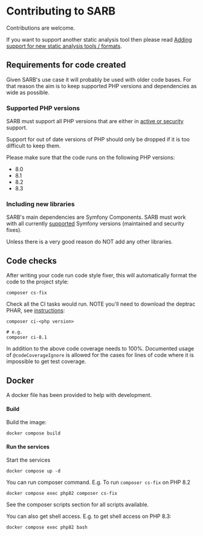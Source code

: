 # Contributing to SARB

Contributions are welcome. 

If you want to support another static analysis tool then please read [Adding support for new static analysis tools / formats](NewResultsParser.md).



## Requirements for code created

Given SARB's use case it will probably be used with older code bases. 
For that reason the aim is to keep supported PHP versions and dependencies as wide as possible. 

### Supported PHP versions

SARB must support all PHP versions that are either in [active or security](https://www.php.net/supported-versions.php) support. 

Support for out of date versions of PHP should only be dropped if it is too difficult to keep them.

Please make sure that the code runs on the following PHP versions:
- 8.0
- 8.1
- 8.2
- 8.3


### Including new libraries

SARB's main dependencies are Symfony Components. 
SARB must work with all currently [supported](https://symfony.com/releases) Symfony versions (maintained and security fixes).

Unless there is a very good reason do NOT add any other libraries. 


## Code checks

After writing your code run code style fixer, this will automatically format the code to the project style:

```
composer cs-fix
```


Check all the CI tasks would run. NOTE you'll need to download the deptrac PHAR, see [instructions](https://github.com/qossmic/deptrac#installation):
```
composer ci-<php version>

# e.g.
composer ci-8.1
```

In addition to the above code coverage needs to 100%. 
Documented usage of `@codeCoverageIgnore` is allowed for the cases for lines of code where it is impossible to get test coverage.

## Docker 

A docker file has been provided to help with development. 

#### Build
Build the image: 

```shell
docker compose build
```

#### Run the services

Start the services 
```shell
docker compose up -d
```

You can run composer command. E.g. To run `composer cs-fix` on PHP 8.2

```shell
docker compose exec php82 composer cs-fix 
```

See the composer scripts section for all scripts available.

You can also get shell access. E.g. to get shell access on PHP 8.3:

```shell
docker compose exec php82 bash 
```


